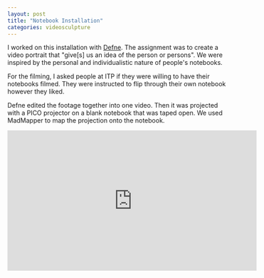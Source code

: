 ```yaml
---
layout: post
title: "Notebook Installation"
categories: videosculpture
---
```


I worked on this installation with [Defne](https://defneonenitp.tumblr.com/tagged/videosculptures). The assignment was to create a video portrait that "give[s] us an idea of the person or persons". We were inspired by the personal and individualistic nature of people's notebooks.

For the filming, I asked people at ITP if they were willing to have their notebooks filmed. They were instructed to flip through their own notebook however they liked.

Defne edited the footage together into one video. Then it was projected with a PICO projector on a blank notebook that was taped open. We used MadMapper to map the projection onto the notebook.

<iframe width="560" height="315" src="https://www.youtube.com/embed/CTbbSJxv4VQ" frameborder="0" allow="accelerometer; autoplay; encrypted-media; gyroscope; picture-in-picture" allowfullscreen></iframe>